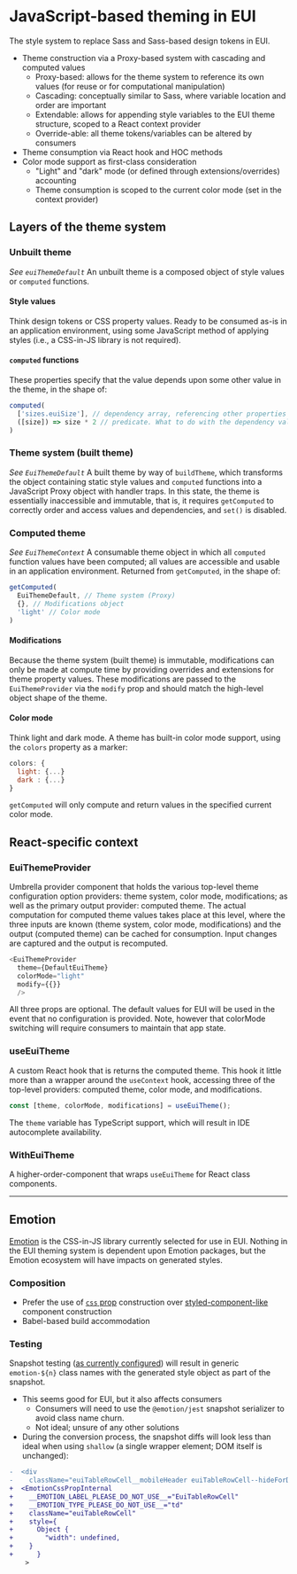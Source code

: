 # JavaScript-based theming in EUI

The style system to replace Sass and Sass-based design tokens in EUI.

* Theme construction via a Proxy-based system with cascading and computed values
  * Proxy-based: allows for the theme system to reference its own values (for reuse or for computational manipulation)
  * Cascading: conceptually similar to Sass, where variable location and order are important
  * Extendable: allows for appending style variables to the EUI theme structure, scoped to a React context provider
  * Override-able: all theme tokens/variables can be altered by consumers
* Theme consumption via React hook and HOC methods
* Color mode support as first-class consideration
  * "Light" and "dark" mode (or defined through extensions/overrides) accounting
  * Theme consumption is scoped to the current color mode (set in the context provider)


## Layers of the theme system

### Unbuilt theme

_See `euiThemeDefault`_
An unbuilt theme is a composed object of style values or `computed` functions.

#### Style values

Think design tokens or CSS property values. Ready to be consumed as-is in an application environment, using some JavaScript method of applying styles (i.e., a CSS-in-JS library is not required).

#### `computed` functions

These properties specify that the value depends upon some other value in the theme, in the shape of:

```js
computed(
  ['sizes.euiSize'], // dependency array, referencing other properties in the theme object
  ([size]) => size * 2 // predicate. What to do with the dependency values
)
```

### Theme system (built theme)

_See `EuiThemeDefault`_
A built theme by way of `buildTheme`, which transforms the object containing static style values and `computed` functions into a JavaScript Proxy object with handler traps. In this state, the theme is essentially inaccessible and immutable, that is, it requires `getComputed` to correctly order and access values and dependencies, and `set()` is disabled.

### Computed theme

_See `EuiThemeContext`_
A consumable theme object in which all `computed` function values have been computed; all values are accessible and usable in an application environment.
Returned from `getComputed`, in the shape of:

```js
getComputed(
  EuiThemeDefault, // Theme system (Proxy)
  {}, // Modifications object
  'light' // Color mode
)
```

#### Modifications

Because the theme system (built theme) is immutable, modifications can only be made at compute time by providing overrides and extensions for theme property values. These modifications are passed to the `EuiThemeProvider` via the `modify` prop and should match the high-level object shape of the theme. 

#### Color mode

Think light and dark mode. A theme has built-in color mode support, using the `colors` property as a marker:

```js
colors: {
  light: {...}
  dark : {...}
}
```
`getComputed` will only compute and return values in the specified current color mode.


## React-specific context

### EuiThemeProvider

Umbrella provider component that holds the various top-level theme configuration option providers: theme system, color mode, modifications; as well as the primary output provider: computed theme.
The actual computation for computed theme values takes place at this level, where the three inputs are known (theme system, color mode, modifications) and the output (computed theme) can be cached for consumption. Input changes are captured and the output is recomputed.

```js
<EuiThemeProvider
  theme={DefaultEuiTheme}
  colorMode="light"
  modify={{}}
  />
```

All three props are optional. The default values for EUI will be used in the event that no configuration is provided. Note, however that colorMode switching will require consumers to maintain that app state.

### useEuiTheme

A custom React hook that is returns the computed theme. This hook it little more than a wrapper around the `useContext` hook, accessing three of the top-level providers: computed theme, color mode, and modifications.

```js
const [theme, colorMode, modifications] = useEuiTheme();
```

The `theme` variable has TypeScript support, which will result in IDE autocomplete availability.

### WithEuiTheme
A higher-order-component that wraps `useEuiTheme` for React class components.


___


## Emotion

[Emotion](https://emotion.sh/docs/introduction) is the CSS-in-JS library currently selected for use in EUI. Nothing in the EUI theming system is dependent upon Emotion packages, but the Emotion ecosystem will have impacts on generated styles.

### Composition

* Prefer the use of [`css` prop](https://emotion.sh/docs/css-prop) construction over [styled-component-like](https://emotion.sh/docs/styled) component construction
* Babel-based build accommodation

### Testing

Snapshot testing ([as currently configured](https://emotion.sh/docs/testing#writing-a-test)) will result in generic `emotion-${n}` class names with the generated style object as part of the snapshot.

* This seems good for EUI, but it also affects consumers
  * Consumers will need to use the `@emotion/jest` snapshot serializer to avoid class name churn.
  * Not ideal; unsure of any other solutions
* During the conversion process, the snapshot diffs will look less than ideal when using `shallow` (a single wrapper element; DOM itself is unchanged):

```diff
-  <div
-    className="euiTableRowCell__mobileHeader euiTableRowCell--hideForDesktop"
+  <EmotionCssPropInternal
+    __EMOTION_LABEL_PLEASE_DO_NOT_USE__="EuiTableRowCell"
+    __EMOTION_TYPE_PLEASE_DO_NOT_USE__="td"
+    className="euiTableRowCell"
+    style={
+      Object {
+        "width": undefined,
+    }
+      }
    >
```